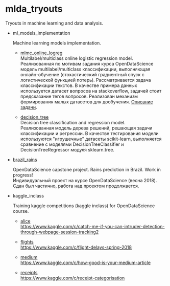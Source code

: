 # mlda_tryouts
Tryouts in machine learning and data analysis.

* ml_models_implementation

  Machine learning models implementation.
  
  - [mlmc_online_logreg](./ml_models_implementation/mlmc_online_logreg)<br>
  Multilabel/multiclass online logistic regression model.<br>
  Реализованная по мотивам задания курса OpenDataScience модель multilabel/multiclass классификации, выполняющая онлайн-обучение (стохастический градиентный спуск с логистической функцией потерь). Рассматривается задача классификации текстов. В качестве примера данных используется датасет вопросов на stackoverflow, задачей стоит предсказание тегов вопросов. Реализован механизм формирования малых датасетов для дообучения. [Описание задачи](./ml_models_implementation/mlmc_online_logreg/description.ipynb).

  - [decision_tree](./ml_models_implementation/decision_tree)<br>
  Decision tree classification and regression model.<br>
  Реализованная модель дерева решений, решающая задачи классификации и регрессии. В качестве тестирования модели используются "игрушечные" датасеты scikit-learn, выполняется сравнение с моделями DecisionTreeClassifier и DecisionTreeRegressor модуля sklearn.tree.

* [brazil_rains](./brazil_rains)

  OpenDataScience capstone project. Rains prediction in Brazil. Work in progress!<br>
  Индивидуальный проект на курсе OpenDataScience (весна 2018). Сдан был частично, работа над проектом продолжается.

* kaggle_inclass

  Training kaggle competitions (kaggle inclass) for OpenDataScience course.
  
    - [alice](./kaggle_inclass/alice)<br>
    https://www.kaggle.com/c/catch-me-if-you-can-intruder-detection-through-webpage-session-tracking2
    
    - [flights](./kaggle_inclass/flights)<br>
    https://www.kaggle.com/c/flight-delays-spring-2018
    
    - [medium](./kaggle_inclass/medium)<br>
    https://www.kaggle.com/c/how-good-is-your-medium-article
    
    - [receipts](./kaggle_inclass/receipts)<br>
    https://www.kaggle.com/c/receipt-categorisation
